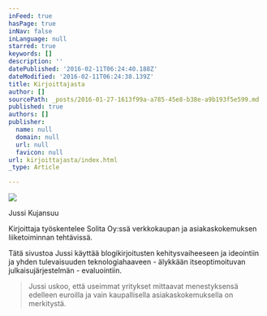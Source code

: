 ```yaml
---
inFeed: true
hasPage: true
inNav: false
inLanguage: null
starred: true
keywords: []
description: ''
datePublished: '2016-02-11T06:24:40.188Z'
dateModified: '2016-02-11T06:24:38.139Z'
title: Kirjoittajasta
author: []
sourcePath: _posts/2016-01-27-1613f99a-a785-45e8-b38e-a9b193f5e599.md
published: true
authors: []
publisher:
  name: null
  domain: null
  url: null
  favicon: null
url: kirjoittajasta/index.html
_type: Article

---
```

![](https://s3-us-west-2.amazonaws.com/the-grid-img/p/9b726fce47f15d2ad19f2f8a86c54d074f43d63b.jpg)

Jussi Kujansuu

Kirjoittaja työskentelee Solita Oy:ssä verkkokaupan ja asiakaskokemuksen liiketoiminnan tehtävissä. 

Tätä sivustoa Jussi käyttää blogikirjoitusten kehitysvaiheeseen ja ideointiin ja yhden tulevaisuuden teknologiahaaveen - älykkään itseoptimoituvan julkaisujärjestelmän - evaluointiin.

> Jussi uskoo, että useimmat yritykset mittaavat menestyksensä edelleen euroilla ja vain kaupallisella asiakaskokemuksella on merkitystä.